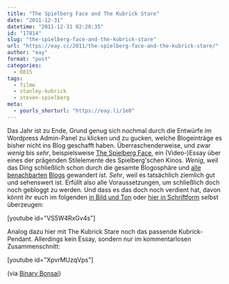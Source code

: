 ```yaml
---
title: "The Spielberg Face and The Kubrick Stare"
date: "2011-12-31"
datetime: "2011-12-31 02:20:35"
id: "17814"
slug: "the-spielberg-face-and-the-kubrick-stare"
url: "https://eay.cc/2011/the-spielberg-face-and-the-kubrick-stare/"
author: "eay"
format: "post"
categories:
  - 0815
tags:
  - filme
  - stanley-kubrick
  - steven-spielberg
meta:
  - yourls_shorturl: "https://eay.li/1e0"
---
```


Das Jahr ist zu Ende, Grund genug sich nochmal durch die Entwürfe im Wordpress Admin-Panel zu klicken und zu gucken, welche Blogeinträge es bisher nicht ins Blog geschafft haben. Überraschenderweise, und zwar _wenig_ bis _sehr_, beispielsweise [The Spielberg Face](http://www.fandor.com/blog/?p=9436), ein (Video-)Essay über eines der prägenden Stilelemente des Spielberg'schen Kinos. _Wenig_, weil das Ding schließlich schon durch die gesamte Blogosphäre und [alle](http://www.fuenf-filmfreunde.de/2011/12/14/videoessay-the-spielberg-face/) [benachbarten](http://www.cinematze.de/2011/12/14/the-spielberg-face/) [Blogs](http://thebrainbar.blogspot.com/2011/12/supercut-spielberg-face.html) gewandert ist. _Sehr_, weil es tatsächlich ziemlich gut und sehenswert ist. Erfüllt also alle Voraussetzungen, um schließlich doch noch gebloggt zu werden. Und dass es das doch noch verdient hat, davon könnt ihr euch im folgenden [in Bild und Ton](http://www.youtube.com/watch?v=VS5W4RxGv4s) oder [hier in Schriftform](http://www.fandor.com/blog/?p=9436) selbst überzeugen:

\[youtube id="VS5W4RxGv4s"\]

Analog dazu hier mit The Kubrick Stare noch das passende Kubrick-Pendant. Allerdings kein Essay, sondern nur im kommentarlosen Zusammenschnitt:

\[youtube id="XpvrMUzqVps"\]

(via [Binary Bonsai](http://binarybonsai.com/2011/12/14/the-spielberg-face/))
